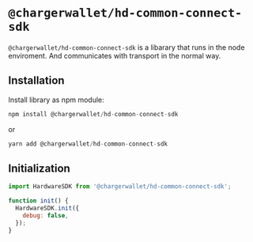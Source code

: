 # `@chargerwallet/hd-common-connect-sdk`

`@chargerwallet/hd-common-connect-sdk` is a libarary that runs in the node enviroment. And communicates with transport in the normal way.

## Installation

Install library as npm module:

```javascript
npm install @chargerwallet/hd-common-connect-sdk
```

or

```javascript
yarn add @chargerwallet/hd-common-connect-sdk
```

## Initialization

```javascript
import HardwareSDK from '@chargerwallet/hd-common-connect-sdk';

function init() {
  HardwareSDK.init({
    debug: false,
  });
}
```